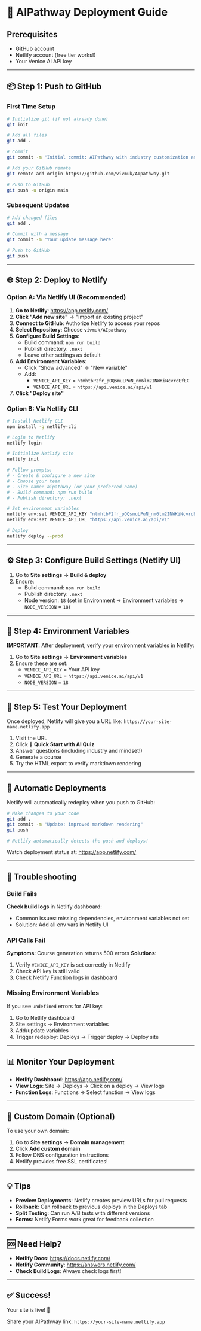 # 🚀 AIPathway Deployment Guide

## Prerequisites
- GitHub account
- Netlify account (free tier works!)
- Your Venice AI API key

---

## 📦 Step 1: Push to GitHub

### First Time Setup

```bash
# Initialize git (if not already done)
git init

# Add all files
git add .

# Commit
git commit -m "Initial commit: AIPathway with industry customization and AI mindset"

# Add your GitHub remote
git remote add origin https://github.com/vivmuk/AIpathway.git

# Push to GitHub
git push -u origin main
```

### Subsequent Updates

```bash
# Add changed files
git add .

# Commit with a message
git commit -m "Your update message here"

# Push to GitHub
git push
```

---

## 🌐 Step 2: Deploy to Netlify

### Option A: Via Netlify UI (Recommended)

1. **Go to Netlify**: https://app.netlify.com/
2. **Click "Add new site"** → "Import an existing project"
3. **Connect to GitHub**: Authorize Netlify to access your repos
4. **Select Repository**: Choose `vivmuk/AIpathway`
5. **Configure Build Settings**:
   - Build command: `npm run build`
   - Publish directory: `.next`
   - Leave other settings as default
6. **Add Environment Variables**:
   - Click "Show advanced" → "New variable"
   - Add:
     - `VENICE_API_KEY` = `ntmhtbP2fr_pOQsmuLPuN_nm6lm2INWKiNcvrdEfEC`
     - `VENICE_API_URL` = `https://api.venice.ai/api/v1`
7. **Click "Deploy site"**

### Option B: Via Netlify CLI

```bash
# Install Netlify CLI
npm install -g netlify-cli

# Login to Netlify
netlify login

# Initialize Netlify site
netlify init

# Follow prompts:
# - Create & configure a new site
# - Choose your team
# - Site name: aipathway (or your preferred name)
# - Build command: npm run build
# - Publish directory: .next

# Set environment variables
netlify env:set VENICE_API_KEY "ntmhtbP2fr_pOQsmuLPuN_nm6lm2INWKiNcvrdEfEC"
netlify env:set VENICE_API_URL "https://api.venice.ai/api/v1"

# Deploy
netlify deploy --prod
```

---

## ⚙️ Step 3: Configure Build Settings (Netlify UI)

1. Go to **Site settings** → **Build & deploy**
2. Ensure:
   - Build command: `npm run build`
   - Publish directory: `.next`
   - Node version: `18` (set in Environment → Environment variables → `NODE_VERSION` = `18`)

---

## 🔐 Step 4: Environment Variables

**IMPORTANT**: After deployment, verify your environment variables in Netlify:

1. Go to **Site settings** → **Environment variables**
2. Ensure these are set:
   - `VENICE_API_KEY` = Your API key
   - `VENICE_API_URL` = `https://api.venice.ai/api/v1`
   - `NODE_VERSION` = `18`

---

## 🧪 Step 5: Test Your Deployment

Once deployed, Netlify will give you a URL like: `https://your-site-name.netlify.app`

1. Visit the URL
2. Click **🚀 Quick Start with AI Quiz**
3. Answer questions (including industry and mindset!)
4. Generate a course
5. Try the HTML export to verify markdown rendering

---

## 🔄 Automatic Deployments

Netlify will automatically redeploy when you push to GitHub:

```bash
# Make changes to your code
git add .
git commit -m "Update: improved markdown rendering"
git push

# Netlify automatically detects the push and deploys!
```

Watch deployment status at: https://app.netlify.com/

---

## 🐛 Troubleshooting

### Build Fails

**Check build logs** in Netlify dashboard:
- Common issues: missing dependencies, environment variables not set
- Solution: Add all env vars in Netlify UI

### API Calls Fail

**Symptoms**: Course generation returns 500 errors
**Solutions**:
1. Verify `VENICE_API_KEY` is set correctly in Netlify
2. Check API key is still valid
3. Check Netlify Function logs in dashboard

### Missing Environment Variables

If you see `undefined` errors for API key:
1. Go to Netlify dashboard
2. Site settings → Environment variables
3. Add/update variables
4. Trigger redeploy: Deploys → Trigger deploy → Deploy site

---

## 📊 Monitor Your Deployment

- **Netlify Dashboard**: https://app.netlify.com/
- **View Logs**: Site → Deploys → Click on a deploy → View logs
- **Function Logs**: Functions → Select function → View logs

---

## 🎯 Custom Domain (Optional)

To use your own domain:

1. Go to **Site settings** → **Domain management**
2. Click **Add custom domain**
3. Follow DNS configuration instructions
4. Netlify provides free SSL certificates!

---

## 💡 Tips

- **Preview Deployments**: Netlify creates preview URLs for pull requests
- **Rollback**: Can rollback to previous deploys in the Deploys tab
- **Split Testing**: Can run A/B tests with different versions
- **Forms**: Netlify Forms work great for feedback collection

---

## 🆘 Need Help?

- **Netlify Docs**: https://docs.netlify.com/
- **Netlify Community**: https://answers.netlify.com/
- **Check Build Logs**: Always check logs first!

---

## ✅ Success!

Your site is live! 🎉

Share your AIPathway link:
`https://your-site-name.netlify.app`

